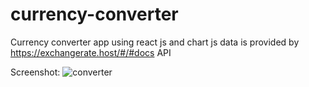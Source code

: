 # currency-converter

Currency converter app using react js and chart js
data is provided by https://exchangerate.host/#/#docs API

Screenshot:
![converter](https://user-images.githubusercontent.com/114179100/230647171-042ba9af-a9b1-4f50-8785-56d8fe26edeb.png)
